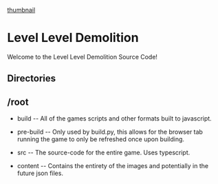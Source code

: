 [thumbnail](/content/images/publishing/title/thumbnail.png)

# Level Level Demolition

Welcome to the Level Level Demolition Source Code!

## Directories

## /root

* build -- All of the games scripts and other formats built to javascript.

* pre-build -- Only used by build.py, this allows for the browser tab running the game to only be refreshed once upon building.

* src -- The source-code for the entire game. Uses typescript.

* content -- Contains the entirety of the images and potentially in the future json files.

